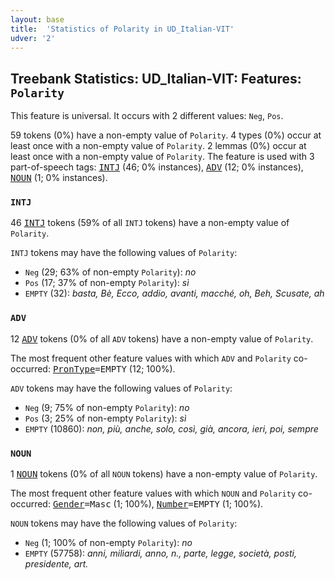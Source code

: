 ```yaml
---
layout: base
title:  'Statistics of Polarity in UD_Italian-VIT'
udver: '2'
---
```


## Treebank Statistics: UD_Italian-VIT: Features: `Polarity`

This feature is universal.
It occurs with 2 different values: `Neg`, `Pos`.

59 tokens (0%) have a non-empty value of `Polarity`.
4 types (0%) occur at least once with a non-empty value of `Polarity`.
2 lemmas (0%) occur at least once with a non-empty value of `Polarity`.
The feature is used with 3 part-of-speech tags: <tt><a href="it_vit-pos-INTJ.html">INTJ</a></tt> (46; 0% instances), <tt><a href="it_vit-pos-ADV.html">ADV</a></tt> (12; 0% instances), <tt><a href="it_vit-pos-NOUN.html">NOUN</a></tt> (1; 0% instances).

### `INTJ`

46 <tt><a href="it_vit-pos-INTJ.html">INTJ</a></tt> tokens (59% of all `INTJ` tokens) have a non-empty value of `Polarity`.

`INTJ` tokens may have the following values of `Polarity`:

* `Neg` (29; 63% of non-empty `Polarity`): <em>no</em>
* `Pos` (17; 37% of non-empty `Polarity`): <em>sì</em>
* `EMPTY` (32): <em>basta, Bè, Ecco, addio, avanti, macché, oh, Beh, Scusate, ah</em>

### `ADV`

12 <tt><a href="it_vit-pos-ADV.html">ADV</a></tt> tokens (0% of all `ADV` tokens) have a non-empty value of `Polarity`.

The most frequent other feature values with which `ADV` and `Polarity` co-occurred: <tt><a href="it_vit-feat-PronType.html">PronType</a></tt><tt>=EMPTY</tt> (12; 100%).

`ADV` tokens may have the following values of `Polarity`:

* `Neg` (9; 75% of non-empty `Polarity`): <em>no</em>
* `Pos` (3; 25% of non-empty `Polarity`): <em>sì</em>
* `EMPTY` (10860): <em>non, più, anche, solo, così, già, ancora, ieri, poi, sempre</em>

### `NOUN`

1 <tt><a href="it_vit-pos-NOUN.html">NOUN</a></tt> tokens (0% of all `NOUN` tokens) have a non-empty value of `Polarity`.

The most frequent other feature values with which `NOUN` and `Polarity` co-occurred: <tt><a href="it_vit-feat-Gender.html">Gender</a></tt><tt>=Masc</tt> (1; 100%), <tt><a href="it_vit-feat-Number.html">Number</a></tt><tt>=EMPTY</tt> (1; 100%).

`NOUN` tokens may have the following values of `Polarity`:

* `Neg` (1; 100% of non-empty `Polarity`): <em>no</em>
* `EMPTY` (57758): <em>anni, miliardi, anno, n., parte, legge, società, posti, presidente, art.</em>

